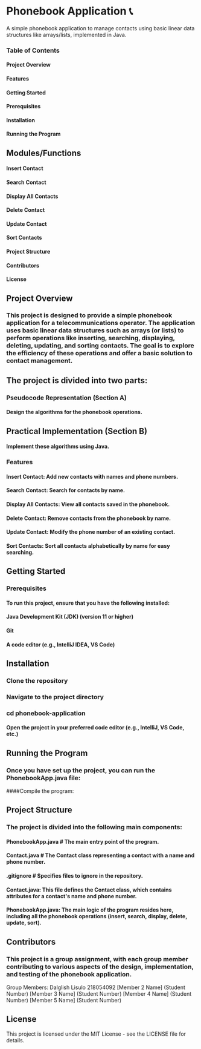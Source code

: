 # Phonebook Application 📞

A simple phonebook application to manage contacts using basic linear data structures like arrays/lists, implemented in Java.

### Table of Contents
#### Project Overview
#### Features
#### Getting Started
#### Prerequisites
#### Installation
#### Running the Program

## Modules/Functions

#### Insert Contact
#### Search Contact
#### Display All Contacts
#### Delete Contact
#### Update Contact
#### Sort Contacts
#### Project Structure
#### Contributors
#### License

## Project Overview
### This project is designed to provide a simple phonebook application for a telecommunications operator. The application uses basic linear data structures such as arrays (or lists) to perform operations like inserting, searching, displaying, deleting, updating, and sorting contacts. The goal is to explore the efficiency of these operations and offer a basic solution to contact management.

## The project is divided into two parts:

### Pseudocode Representation (Section A)
#### Design the algorithms for the phonebook operations.
## Practical Implementation (Section B)
#### Implement these algorithms using Java.
### Features
#### Insert Contact: Add new contacts with names and phone numbers.
#### Search Contact: Search for contacts by name.
#### Display All Contacts: View all contacts saved in the phonebook.
#### Delete Contact: Remove contacts from the phonebook by name.
#### Update Contact: Modify the phone number of an existing contact.
#### Sort Contacts: Sort all contacts alphabetically by name for easy searching.

## Getting Started
### Prerequisites
#### To run this project, ensure that you have the following installed:

#### Java Development Kit (JDK) (version 11 or higher)
#### Git
#### A code editor (e.g., IntelliJ IDEA, VS Code)

## Installation
### Clone the repository
### Navigate to the project directory
### cd phonebook-application
#### Open the project in your preferred code editor (e.g., IntelliJ, VS Code, etc.)

## Running the Program
### Once you have set up the project, you can run the PhonebookApp.java file:

####Compile the program:



## Project Structure
### The project is divided into the following main components:

#### PhonebookApp.java   # The main entry point of the program.
#### Contact.java        # The Contact class representing a contact with a name and phone number.

#### .gitignore          # Specifies files to ignore in the repository.

#### Contact.java: This file defines the Contact class, which contains attributes for a contact's name and phone number.

#### PhonebookApp.java: The main logic of the program resides here, including all the phonebook operations (insert, search, display, delete, update, sort).

## Contributors
### This project is a group assignment, with each group member contributing to various aspects of the design, implementation, and testing of the phonebook application.

Group Members:
Dalglish Lisulo 218054092
[Member 2 Name] (Student Number)
[Member 3 Name] (Student Number)
[Member 4 Name] (Student Number)
[Member 5 Name] (Student Number)

## License
This project is licensed under the MIT License - see the LICENSE file for details.

